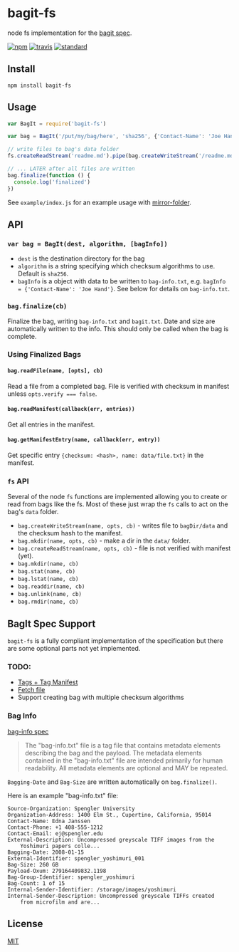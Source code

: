 # bagit-fs

node fs implementation for the [bagit spec](https://tools.ietf.org/html/draft-kunze-bagit-14).

[![npm][npm-image]][npm-url]
[![travis][travis-image]][travis-url]
[![standard][standard-image]][standard-url]

## Install

```
npm install bagit-fs
```

## Usage

```js
var BagIt = require('bagit-fs')

var bag = BagIt('/put/my/bag/here', 'sha256', {'Contact-Name': 'Joe Hand'})

// write files to bag's data folder
fs.createReadStream('readme.md').pipe(bag.createWriteStream('/readme.md'))

// ... LATER after all files are written
bag.finalize(function () {
  console.log('finalized')
})
```

See `example/index.js` for an example usage with [mirror-folder](https://github.com/mafintosh/mirror-folder).

## API

### `var bag = BagIt(dest, algorithm, [bagInfo])`

* `dest` is the destination directory for the bag
* `algorithm` is a string specifying which checksum algorithms to use. Default is `sha256`.
* `bagInfo` is a object with data to be written to `bag-info.txt`, e.g. `bagInfo = {'Contact-Name': 'Joe Hand'}`. See below for details on `bag-info.txt`.

### `bag.finalize(cb)`

Finalize the bag, writing `bag-info.txt` and `bagit.txt`. Date and size are automatically written to the info. This should only be called when the bag is complete.

### Using Finalized Bags

#### `bag.readFile(name, [opts], cb)`

Read a file from a completed bag. File is verified with checksum in manifest unless `opts.verify === false`.

#### `bag.readManifest(callback(err, entries))`

Get all entries in the manifest.

#### `bag.getManifestEntry(name, callback(err, entry))`

Get specific entry `{checksum: <hash>, name: data/file.txt}` in the manifest.

### `fs` API

Several of the node `fs` functions are implemented allowing you to create or read from bags like the fs. Most of these just wrap the `fs` calls to act on the bag's `data` folder.

* `bag.createWriteStream(name, opts, cb)` - writes file to `bagDir/data` and the checksum hash to the manifest.
* `bag.mkdir(name, opts, cb)` - make a dir in the `data/` folder.
* `bag.createReadStream(name, opts, cb)` - file is not verified with manifest (yet).
* `bag.mkdir(name, cb)`
* `bag.stat(name, cb)`
* `bag.lstat(name, cb)`
* `bag.readdir(name, cb)`
* `bag.unlink(name, cb)`
* `bag.rmdir(name, cb)`

## BagIt Spec Support

`bagit-fs` is a fully compliant implementation of the specification but there are some optional parts not yet implemented.

### TODO:

* [Tags + Tag Manifest](https://tools.ietf.org/html/draft-kunze-bagit-14#section-2.2.1)
* [Fetch file](https://tools.ietf.org/html/draft-kunze-bagit-14#section-2.2.3)
* Support creating bag with multiple checksum algorithms

### Bag Info

[bag-info spec](https://tools.ietf.org/html/draft-kunze-bagit-14#section-2.2.2)

> The "bag-info.txt" file is a tag file that contains metadata elements describing the bag and the payload.  The metadata elements contained in the "bag-info.txt" file are intended primarily for human readability.  All metadata elements are optional and MAY be repeated.

`Bagging-Date` and `Bag-Size` are written automatically on `bag.finalize()`.

Here is an example "bag-info.txt" file:

```
Source-Organization: Spengler University
Organization-Address: 1400 Elm St., Cupertino, California, 95014
Contact-Name: Edna Janssen
Contact-Phone: +1 408-555-1212
Contact-Email: ej@spengler.edu
External-Description: Uncompressed greyscale TIFF images from the
    Yoshimuri papers colle...
Bagging-Date: 2008-01-15
External-Identifier: spengler_yoshimuri_001
Bag-Size: 260 GB
Payload-Oxum: 279164409832.1198
Bag-Group-Identifier: spengler_yoshimuri
Bag-Count: 1 of 15
Internal-Sender-Identifier: /storage/images/yoshimuri
Internal-Sender-Description: Uncompressed greyscale TIFFs created
    from microfilm and are...
```

## License

[MIT](LICENSE.md)

[npm-image]: https://img.shields.io/npm/v/bagit-fs.svg?style=flat-square
[npm-url]: https://www.npmjs.com/package/bagit-fs
[travis-image]: https://img.shields.io/travis/joehand/bagit-fs.svg?style=flat-square
[travis-url]: https://travis-ci.org/joehand/bagit-fs
[standard-image]: https://img.shields.io/badge/code%20style-standard-brightgreen.svg?style=flat-square
[standard-url]: http://npm.im/standard

